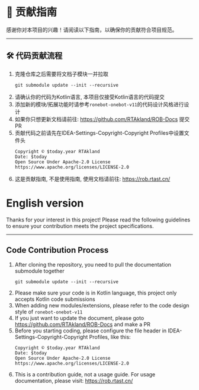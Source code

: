 # 🎯 贡献指南

感谢你对本项目的兴趣！请阅读以下指南，以确保你的贡献符合项目规范。

---

## 🛠️ 代码贡献流程

1. 克隆仓库之后需要将文档子模块一并拉取
   ```shell
   git submodule update --init --recursive
   ```
2. 请确认你的代码为Kotlin语言, 本项目仅接受Kotlin语言的代码提交
3. 添加新的模块/拓展功能时请参考`ronebot-onebot-v11`的代码设计风格进行设计
4. 如果你只想更新文档请前往: https://github.com/RTAkland/ROB-Docs 提交PR
5. 贡献代码之前请先在IDEA-Settings-Copyright-Copyright Profiles中设置文件头
   ```text
   Copyright © $today.year RTAkland
   Date: $today
   Open Source Under Apache-2.0 License
   https://www.apache.org/licenses/LICENSE-2.0
      ```
6. 这是贡献指南, 不是使用指南, 使用文档请前往: https://rob.rtast.cn/

# English version

Thanks for your interest in this project! Please read the following guidelines to ensure your contribution meets the
project specifications.

---

## Code Contribution Process

1. After cloning the repository, you need to pull the documentation submodule together
   ```shell
   git submodule update --init --recursive
   ```
2. Please make sure your code is in Kotlin language, this project only accepts Kotlin code submissions
3. When adding new modules/extensions, please refer to the code design style of `ronebot-onebot-v11`
4. If you just want to update the document, please goto https://github.com/RTAkland/ROB-Docs and make a PR
5. Before you starting coding, please configure the file header in IDEA-Settings-Copyright-Copyright Profiles, like
   this:
   ```text
   Copyright © $today.year RTAkland
   Date: $today
   Open Source Under Apache-2.0 License
   https://www.apache.org/licenses/LICENSE-2.0
      ```
6. This is a contribution guide, not a usage guide. For usage documentation, please visit: https://rob.rtast.cn/
